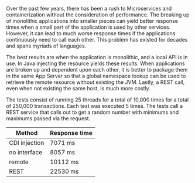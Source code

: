 Over the past few years, there has been a rush to Microservices and containerization without the consideration of performance.  The breaking up of monolithic applications into smaller pieces can yield better response times when a small part of the application is used by other services.   However, it can lead to much worse response times if the applications continuously need to call each other.  This problem has existed for decades and spans myriads of languages.

The best results are when the application is monolithic, and a local API is in use.  In Java injecting the resource yields these results.  When applications are broken up and dependent upon each other, it is better to package them in the same App Server so that a global namespace lookup can be used to retrieve the remote resource without existing the JVM.  Lastly,  a REST call, even when not existing the same host, is much more costly.

The tests consist of running 25 threads for a total of 10,000 times for a total of 250,000 transactions.  Each test was executed 5 times.  The tests call a REST service that calls out to get a random number with minimums and maximums passed via the request.

| Method | Response time |
| ------ | ------------- |
| CDI injection | 7071 ms |
| no interface | 8057 ms |
| remote | 10112 ms |
| REST | 22530 ms |
